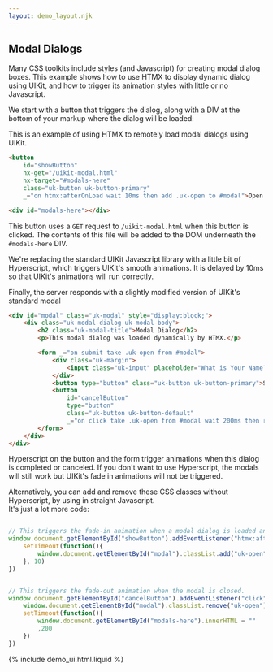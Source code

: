 ```yaml
---
layout: demo_layout.njk
---
```

        
## Modal Dialogs

Many CSS toolkits include styles (and Javascript) for creating modal dialog boxes. 
This example shows how to use HTMX to display dynamic dialog using UIKit, and how to 
trigger its animation styles with little or no Javascript.

We start with a button that triggers the dialog, along with a DIV at the bottom of your 
markup where the dialog will be loaded:

This is an example of using HTMX to remotely load modal dialogs using UIKit.  

```html
<button 
	id="showButton"
	hx-get="/uikit-modal.html" 
	hx-target="#modals-here" 
	class="uk-button uk-button-primary" 
	_="on htmx:afterOnLoad wait 10ms then add .uk-open to #modal">Open Modal</button>

<div id="modals-here"></div>
```

This button uses a `GET` request to `/uikit-modal.html` when this button is clicked.  The
contents of this file will be added to the DOM underneath the `#modals-here` DIV.

We're replacing the standard UIKit Javascript library with a little bit of Hyperscript, 
which triggers UIKit's smooth animations. It is delayed by 10ms so that UIKit's animations
will run correctly.

Finally, the server responds with a slightly modified version of UIKit's standard modal

```html
<div id="modal" class="uk-modal" style="display:block;">
	<div class="uk-modal-dialog uk-modal-body">
		<h2 class="uk-modal-title">Modal Dialog</h2>
		<p>This modal dialog was loaded dynamically by HTMX.</p>

		<form _="on submit take .uk-open from #modal">
			<div class="uk-margin">
				<input class="uk-input" placeholder="What is Your Name?">
			</div>
			<button type="button" class="uk-button uk-button-primary">Save Changes</button>
			<button 
				id="cancelButton"
				type="button" 
				class="uk-button uk-button-default" 
				_="on click take .uk-open from #modal wait 200ms then remove #modal">Close</button>
		</form>
	</div>
</div>
```

Hyperscript on the button and the form trigger animations when this dialog is completed
or canceled.  If you don't want to use Hyperscript, the modals will still work but UIKit's
fade in animations will not be triggered.

Alternatively, you can add and remove these CSS classes without Hyperscript, by using in straight Javascript.  
It's just a lot more code:

```javascript

// This triggers the fade-in animation when a modal dialog is loaded and displayed
window.document.getElementById("showButton").addEventListener("htmx:afterOnLoad", function() {
	setTimeout(function(){
		window.document.getElementById("modal").classList.add("uk-open")
	}, 10)
})


// This triggers the fade-out animation when the modal is closed.
window.document.getElementById("cancelButton").addEventListener("click", function() {
	window.document.getElementById("modal").classList.remove("uk-open")
	setTimeout(function(){
		window.document.getElementById("modals-here").innerHTML = ""
		,200
	})
})
```

<div id="modals-here"></div>

{% include demo_ui.html.liquid %}

<style>
	@import "https://cdnjs.cloudflare.com/ajax/libs/uikit/3.5.9/css/uikit-core.min.css";
</style>

<script src="https://unpkg.com/hyperscript.org"></script>
<script>
    //=========================================================================
    // Fake Server Side Code
    //=========================================================================

    // routes
    init("/demo", function(request, params) {
		return `
<button 
	class="uk-button uk-button-primary" 
	hx-get="/modal" 
	hx-trigger="click" 
	hx-target="#modals-here"
	_="on htmx:afterOnLoad wait 10ms then add .uk-open to #modal">Show Modal Dialog</button>`
	})
		
	onGet("/modal", function(request, params){
	  return `
<div id="modal" class="uk-modal" style="display:block;">
	<div class="uk-modal-dialog uk-modal-body">
		<h2 class="uk-modal-title">Modal Dialog</h2>
		<p>This modal dialog was loaded dynamically by HTMX.  You can put any server request here and you don't (necessarily) need to use the UIKit Javascript file to make it work</p>

		<form _="on submit take .uk-open from #modal">
			<div class="uk-margin">
				<input class="uk-input" placeholder="What is Your Name?">
			</div>

			<div class="uk-margin">
				<input class="uk-input" placeholder="What is Your Quest?">
			</div>

			<div class="uk-margin">
				<input class="uk-input" placeholder="What is Your Favorite Color?">
			</div>

			<button type="button" class="uk-button uk-button-primary" _="on click call alert('submit to server and close dialog.')">Save Changes</button>
			<button type="button" class="uk-button uk-button-default" _="on click take .uk-open from #modal wait 200ms then remove #modal">Close</button>
		</form>
	</div>
</div>`
});
</script>
